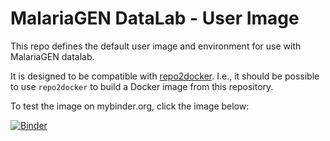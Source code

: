 # MalariaGEN DataLab - User Image

This repo defines the default user image and environment for use with
MalariaGEN datalab.

It is designed to be compatible with
[repo2docker](repo2docker.readthedocs.io). I.e., it should be possible
to use `repo2docker` to build a Docker image from this repository.

To test the image on mybinder.org, click the image below:

[![Binder](https://mybinder.org/badge_logo.svg)](https://mybinder.org/v2/gh/malariagen/datalab-image/initial-alimanfoo-20181224-merry-xmas?filepath=hello.ipynb)
